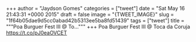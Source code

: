 
+++
author = "Jaydson Gomes"
categories = ["tweet"]
date = "Sat May 16 21:43:31 +0000 2015"
draft = false
image = "{TWEET_IMAGE}"
slug = "1f64b05dae9d5cc0abad42b5313ee5ba8fd51439"
tags = ["tweet"]
title = """Poa Burguer Fest III @ To..."""
+++
Poa Burguer Fest III @ Toca da Coruja https://t.co/pJ0eaOVCET
